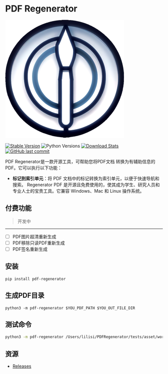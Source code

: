 # PDF Regenerator 

![pdf_regenerator_icon](./asset/pdf_regenerator.png)

[![Stable Version](https://img.shields.io/pypi/v/pdf-regenerator?label=stable)][PyPI Releases]
![Python Versions](https://img.shields.io/pypi/pyversions/pdf-regenerator)
[![Download Stats](https://img.shields.io/pypi/dm/pdf-regenerator)](https://pypistats.org/packages/pdf-regenerator)
[![GitHub last commit](https://img.shields.io/github/last-commit/Talbot3/PDFRegenerator)](PDFRegenerator)

PDF Regenerator是一款开源工具，可帮助您将PDF文档 转换为有辅助信息的PDF。它可以执行以下功能：
- **标记到索引单元**：将 PDF 文档中的标记转换为索引单元，以便于快速导航和搜索。
Regenerator PDF 是开源且免费使用的，使其成为学生、研究人员和专业人士的宝贵工具。它兼容 Windows、Mac 和 Linux 操作系统。 

## 付费功能
> 开发中
___
- [ ] PDF图片超清重新生成
- [ ] PDF移除只读PDF重新生成
- [ ] PDF签名重新生成

## 安装

```
pip install pdf-regenerator
```

## 生成PDF目录

```
python3 -m pdf-regenerator $YOU_PDF_PATH $YOU_OUT_FILE_DIR
```

## 测试命令

```bash
python3 -m pdf-regenerator /Users/lilisi/PDFRegenerator/tests/asset/word2vec.pdf      
```

## 资源
* [Releases][PyPI Releases]

  [PyPI Releases]: https://pypi.org/project/pdf-regenerator/#history
  [PDFRegenerator]: https://github.com/Talbot3/PDFRegenerator